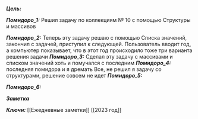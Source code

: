 
***Цель:***  

***Помидоро_1:*** 
Решил задачу по коллекциям № 10
с помощью Структуры и массивов

***Помидоро_2:*** 
Теперь эту задачу решаю с помощью Списка значений, закончил с задачей, приступил к следующей.
Пользователь вводит год, а компьютер показывает, что в этот год происходило
тоже три варианта решения задачи
***Помидоро_3:*** 
	Сделал эту задачу с массивами и списком значений хоть и помучался с последним
***Помидоро_4:*** 
последняя помидора и я дремать
Все, не решил я задачу со структурами, решение совсем не идет
***Помидоро_5:*** 

***Помидоро_6:*** 

***Заметка*** 


***Ключи:*** [[Ежедневные заметки]]  [[2023 год]]